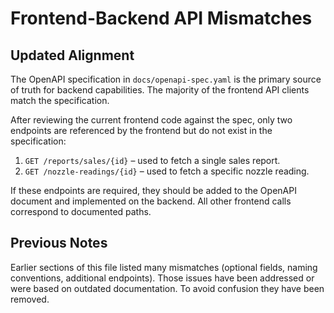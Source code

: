 # Frontend-Backend API Mismatches

## Updated Alignment
The OpenAPI specification in `docs/openapi-spec.yaml` is the primary source of truth for backend capabilities. The majority of the frontend API clients match the specification.

After reviewing the current frontend code against the spec, only two endpoints are referenced by the frontend but do not exist in the specification:

1. `GET /reports/sales/{id}` – used to fetch a single sales report.
2. `GET /nozzle-readings/{id}` – used to fetch a specific nozzle reading.

If these endpoints are required, they should be added to the OpenAPI document and implemented on the backend. All other frontend calls correspond to documented paths.

## Previous Notes
Earlier sections of this file listed many mismatches (optional fields, naming conventions, additional endpoints). Those issues have been addressed or were based on outdated documentation. To avoid confusion they have been removed.
